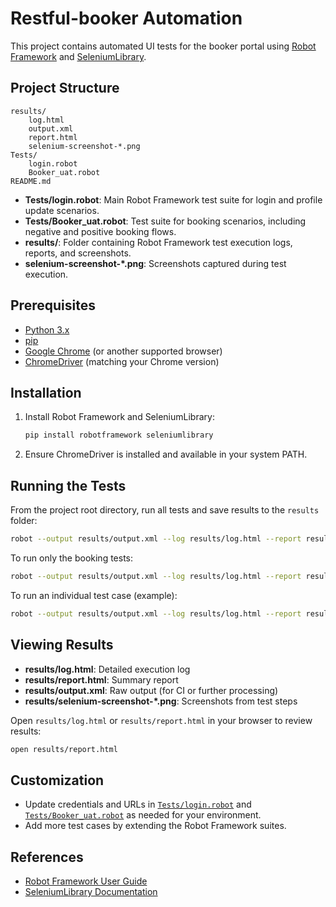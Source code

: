 # Restful-booker Automation

This project contains automated UI tests for the booker portal using [Robot Framework](https://robotframework.org/) and [SeleniumLibrary](https://robotframework.org/SeleniumLibrary/).

## Project Structure

```
results/
    log.html
    output.xml
    report.html
    selenium-screenshot-*.png
Tests/
    login.robot
    Booker_uat.robot
README.md
```

- **Tests/login.robot**: Main Robot Framework test suite for login and profile update scenarios.
- **Tests/Booker_uat.robot**: Test suite for booking scenarios, including negative and positive booking flows.
- **results/**: Folder containing Robot Framework test execution logs, reports, and screenshots.
- **selenium-screenshot-*.png**: Screenshots captured during test execution.

## Prerequisites

- [Python 3.x](https://www.python.org/)
- [pip](https://pip.pypa.io/en/stable/)
- [Google Chrome](https://www.google.com/chrome/) (or another supported browser)
- [ChromeDriver](https://chromedriver.chromium.org/) (matching your Chrome version)

## Installation

1. Install Robot Framework and SeleniumLibrary:
    ```sh
    pip install robotframework seleniumlibrary
    ```

2. Ensure ChromeDriver is installed and available in your system PATH.

## Running the Tests

From the project root directory, run all tests and save results to the `results` folder:

```sh
robot --output results/output.xml --log results/log.html --report results/report.html Tests/
```

To run only the booking tests:

```sh
robot --output results/output.xml --log results/log.html --report results/report.html Tests/Booker_uat.robot
```

To run an individual test case (example):

```sh
robot --output results/output.xml --log results/log.html --report results/report.html --test "Create a booking where the email is missing" Tests/Booker_uat.robot
```


## Viewing Results

- **results/log.html**: Detailed execution log
- **results/report.html**: Summary report
- **results/output.xml**: Raw output (for CI or further processing)
- **results/selenium-screenshot-*.png**: Screenshots from test steps

Open `results/log.html` or `results/report.html` in your browser to review results:

```sh
open results/report.html
```

## Customization

- Update credentials and URLs in [`Tests/login.robot`](Tests/login.robot) and [`Tests/Booker_uat.robot`](Tests/Booker_uat.robot) as needed for your environment.
- Add more test cases by extending the Robot Framework suites.

## References

- [Robot Framework User Guide](https://robotframework.org/robotframework/latest/RobotFrameworkUserGuide.html)
- [SeleniumLibrary Documentation](https://robotframework.org/SeleniumLibrary/SeleniumLibrary.html)

